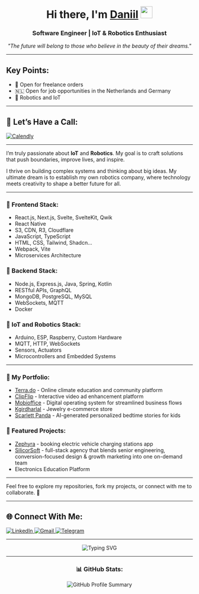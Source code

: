 <h1 align="center">Hi there, I'm <a href="https://krasilnikov.info" target="_blank">Daniil</a> 
<img src="https://github.com/blackcater/blackcater/raw/main/images/Hi.gif" height="32"/></h1>
<h3 align="center">Software Engineer | IoT & Robotics Enthusiast</h3>

<p align="center">
    <em>"The future will belong to those who believe in the beauty of their dreams."</em>
</p>

---

<h2 align='left'>Key Points:</h2>
<ul>
    <li>🌟 Open for freelance orders</li>
    <li>🇳🇱 Open for job opportunities in the Netherlands and Germany</li>
    <li>🤖 Robotics and IoT</li>
</ul>

---

<h2 align='left'>📅 Let’s Have a Call:</h2>
<a target="_blank" href='https://calendly.com/krasilnikov-orchid/30min'>
<img src="https://img.shields.io/badge/Calendly-%230077B5.svg?style=for-the-badge&logo=calendly&logoColor=white" alt="Calendly">
</a>

---

<p>
    I’m truly passionate about <strong>IoT</strong> and <strong>Robotics</strong>. My goal is to craft solutions that push boundaries, improve lives, and inspire.
</p>

<p>
    I thrive on building complex systems and thinking about big ideas. My ultimate dream is to establish my own robotics company, where technology meets creativity to shape a better future for all.
</p>

---

<h3>🔧 Frontend Stack:</h3>
<ul>
    <li>React.js, Next.js, Svelte, SvelteKit, Qwik</li>
    <li>React Native</li>
    <li>S3, CDN, R3, Cloudflare</li>
    <li>JavaScript, TypeScript</li>
    <li>HTML, CSS, Tailwind, Shadcn...</li>
    <li>Webpack, Vite</li>
    <li>Microservices Architecture</li>
</ul>

<h3>💾 Backend Stack:</h3>
<ul>
    <li>Node.js, Express.js, Java, Spring, Kotlin</li>
    <li>RESTful APIs, GraphQL</li>
    <li>MongoDB, PostgreSQL, MySQL</li>
    <li>WebSockets, MQTT</li>
    <li>Docker</li>
</ul>

<h3>🤖 IoT and Robotics Stack:</h3>
<ul>
    <li>Arduino, ESP, Raspberry, Custom Hardware</li>
    <li>MQTT, HTTP, WebSockets</li>
    <li>Sensors, Actuators</li>
    <li>Microcontrollers and Embedded Systems</li>
</ul>

---

<h3>🌟 My Portfolio:</h3>
<ul>
    <li><a target="_blank" href="https://terra.do">Terra.do</a> - Online climate education and community platform</li>
    <li><a target="_blank" href="https://clipflip.video">ClipFlip</a> - Interactive video ad enhancement platform</li>
    <li><a target="_blank" href="https://mobioffice.io">Mobioffice</a> - Digital operating system for streamlined business flows</li>
    <li><a target="_blank" href="https://kgirdharlal.com">Kgirdharlal</a> - Jewelry e-commerce store</li>
    <li><a target="_blank" href="https://scarlettpanda.com">Scarlett Panda</a> - AI-generated personalized bedtime stories for kids</li>
</ul>

<h3>🚀 Featured Projects:</h3>
<ul>
    <li><a target="_blank" href="https://zephyracharge.vercel.app">Zephyra</a> - booking electric vehicle charging stations app</li>
    <li><a target="_blank" href="https://silicorsoft.com">SilicorSoft</a> - full-stack agency that blends senior engineering, conversion-focused design & growth marketing into one on-demand team</li>
    <li>Electronics Education Platform</li>
</ul>

---

<p>
    Feel free to explore my repositories, fork my projects, or connect with me to collaborate. 🚀
</p>

---

<h2 align='left'>🌐 Connect With Me:</h2>
<p>
    <a target="_blank" href="https://www.linkedin.com/in/daniil-krasilnikov/">
        <img src="https://img.shields.io/badge/LinkedIn-%230077B5.svg?style=for-the-badge&logo=linkedin&logoColor=white" alt="LinkedIn">
    </a>
    <a target="_blank" href="mailto:krasilnikov.orchid@gmail.com?subject=Offer&body=Hi,%20Daniil!%20I%20wanted%20to...">
        <img src="https://img.shields.io/badge/Gmail-D14836?style=for-the-badge&logo=gmail&logoColor=white" alt="Gmail">
    </a>
    <a target="_blank" href="https://web.telegram.org/k/#@d_karas">
        <img src="https://img.shields.io/badge/Telegram-2CA5E0?style=for-the-badge&logo=telegram&logoColor=white" alt="Telegram">
    </a>
</p>

---

<p align="center">
    <img src="https://readme-typing-svg.herokuapp.com?color=%2336BCF7&lines=FullStack+Developer+%7C+IoT+and+Robotics+Enthusiast;Passionate+About+Innovation+and+Automation" alt="Typing SVG">
</p>

---

<h3 align="center">📊 GitHub Stats:</h3>
<p align="center">
    <img src="https://github-profile-summary-cards.vercel.app/api/cards/profile-details?username=dankrasilnikov&theme=nord_dark" alt="GitHub Profile Summary">
</p>

